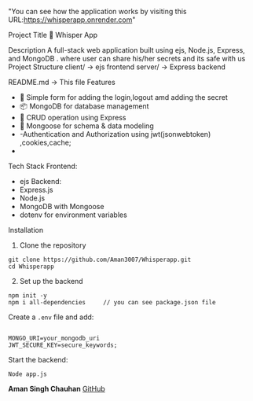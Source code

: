 "You can see how the application works by visiting this URL:https://whisperapp.onrender.com"


Project Title
🔐 Whisper App 

Description
A full-stack web application built using ejs, Node.js, Express, and MongoDB . where user can share his/her secrets and its safe with us
Project Structure
client/ → ejs frontend
server/ → Express backend

README.md → This file
Features
- 📝 Simple form for adding the login,logout amd adding the secret
- 📦 MongoDB for database management
- 📄 CRUD operation using Express
- 🔧 Mongoose for schema & data modeling
- -Authentication and Authorization using jwt(jsonwebtoken) ,cookies,cache;
- 
Tech Stack
Frontend:
- ejs
Backend:
- Express.js
- Node.js
- MongoDB with Mongoose
- dotenv for environment variables

Installation
1. Clone the repository
```
git clone https://github.com/Aman3007/Whisperapp.git
cd Whisperapp
```

2. Set up the backend
```
npm init -y
npm i all-dependencies     // you can see package.json file

```
Create a `.env` file  and add:
```

MONGO_URI=your_mongodb_uri
JWT_SECURE_KEY=secure_keywords;

```
Start the backend:
```
Node app.js
```

**Aman Singh Chauhan**
[GitHub](https://github.com/Aman3007)


